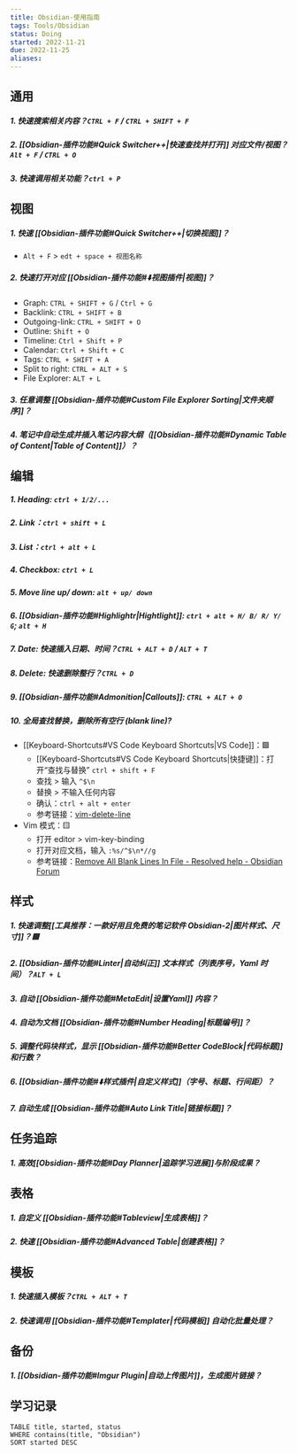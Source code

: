 ```yaml
---
title: Obsidian-使用指南
tags: Tools/Obsidian
status: Doing
started: 2022-11-21
due: 2022-11-25
aliases: 
---
```

## 通用
##### 1. 快速搜索相关内容？`CTRL + F` / `CTRL + SHIFT + F`
##### 2. [[Obsidian-插件功能#Quick Switcher++|快速查找并打开]] 对应文件/视图？`Alt + F` / `CTRL + O`
##### 3. 快速调用相关功能？`ctrl + P`
## 视图
##### 1. 快速 [[Obsidian-插件功能#Quick Switcher++|切换视图]]？
- `Alt + F` > `edt + space + 视图名称`
##### 2. 快速打开对应 [[Obsidian-插件功能#⬇️视图插件|视图]]？
- Graph: `CTRL + SHIFT + G` / `Ctrl + G`
- Backlink: `CTRL + SHIFT + B` 
- Outgoing-link: `CTRL + SHIFT + O` 
- Outline: `Shift + O` 
- Timeline: `Ctrl + Shift + P`
- Calendar: `Ctrl + Shift + C`
- Tags: `CTRL + SHIFT + A`
- Split to right: `CTRL + ALT + S`
- File Explorer: `ALT + L` 
##### 3. 任意调整 [[Obsidian-插件功能#Custom File Explorer Sorting|文件夹顺序]]？
##### 4. 笔记中自动生成并插入笔记内容大纲（[[Obsidian-插件功能#Dynamic Table of Content|Table of Content]]）？
## 编辑
##### 1. Heading: `ctrl + 1/2/...`
##### 2. Link：`ctrl + shift + L`
##### 3. List：`ctrl + alt + L`
##### 4. Checkbox: `ctrl + L`
##### 5. Move line up/ down: `alt + up/ down`
##### 6. [[Obsidian-插件功能#Highlightr|Hightlight]]: `ctrl + alt + H/ B/ R/ Y/ G`; `alt + H`
##### 7. Date: 快速插入日期、时间？`CTRL + ALT + D` / `ALT + T`
##### 8. Delete: 快速删除整行？`CTRL + D`
##### 9. [[Obsidian-插件功能#Admonition|Callouts]]: `CTRL + ALT + O`
##### 10. 全局查找替换，删除所有空行 (blank line)?
- [[Keyboard-Shortcuts#VS Code Keyboard Shortcuts|VS Code]]：🟩
	- [[Keyboard-Shortcuts#VS Code Keyboard Shortcuts|快捷键]]：打开“查找与替换” `ctrl + shift + F`
	- 查找 > 输入 `^$\n`
	- 替换 > 不输入任何内容
	- 确认：`ctrl + alt + enter`
	- 参考链接：[vim-delete-line](https://linuxize.com/post/vim-delete-line/)
- Vim 模式：🟨
	- 打开 editor > vim-key-binding
	- 打开对应文档，输入 `:%s/^$\n*//g`
	- 参考链接：[Remove All Blank Lines In File - Resolved help - Obsidian Forum](https://forum.obsidian.md/t/remove-all-blank-lines-in-file/35082)
## 样式
##### 1. 快速调整[[工具推荐：一款好用且免费的笔记软件 Obsidian-2|图片样式、尺寸]]？🟩
##### 2. [[Obsidian-插件功能#Linter|自动纠正]] 文本样式（列表序号，Yaml 时间）？`ALT + L`
##### 3. 自动 [[Obsidian-插件功能#MetaEdit|设置Yaml]] 内容？
##### 4. 自动为文档 [[Obsidian-插件功能#Number Heading|标题编号]]？
##### 5. 调整代码块样式，显示 [[Obsidian-插件功能#Better CodeBlock|代码标题]] 和行数？
##### 6. [[Obsidian-插件功能#⬇️样式插件|自定义样式]]（字号、标题、行间距）？
##### 7. 自动生成 [[Obsidian-插件功能#Auto Link Title|链接标题]]？
## 任务追踪
##### 1. 高效[[Obsidian-插件功能#Day Planner|追踪学习进展]]与阶段成果？
## 表格
##### 1. 自定义 [[Obsidian-插件功能#Tableview|生成表格]]？
##### 2. 快速 [[Obsidian-插件功能#Advanced Table|创建表格]]？
## 模板
##### 1. 快速插入模板？`CTRL + ALT + T`
##### 2. 快速调用 [[Obsidian-插件功能#Templater|代码模板]] 自动化批量处理？
## 备份
##### 1. [[Obsidian-插件功能#Imgur Plugin|自动上传图片]]，生成图片链接？

## 学习记录

```dataview
TABLE title, started, status
WHERE contains(title, "Obsidian")
SORT started DESC
```